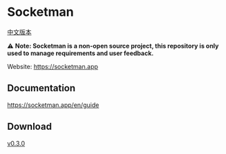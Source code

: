 # Socketman

[中文版本](./README_CN.md)

⚠️ **Note: Socketman is a non-open source project, this repository is only used to manage requirements and user feedback.**

Website: https://socketman.app

## Documentation

https://socketman.app/en/guide

## Download

[v0.3.0](https://github.com/socketmanapp/desktop/releases/tag/v0.4.0)
